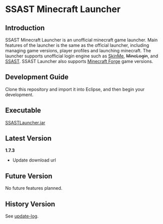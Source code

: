 # SSAST Minecraft Launcher

## Introduction
SSAST Minecraft Launcher is an unofficial minecraft game launcher. Main features of the launcher is the same as the official launcher, including managing game versions, player profiles and launching minecraft. The launcher supports unofficial login engine such as <a href="http://skinme.cc">SkinMe</a>, <del>MineLogin</del>, and <a href="http://minecraft.ssast.org">SSAST</a>. SSAST Launcher also supports <a href="http://files.minecraftforge.net/">Minecraft Forge</a> game versions.

## Development Guide
Clone this repository and import it into Eclipse, and then begin your development.

## Executable
<a href="/build/SSASTLauncher.jar">SSASTLauncher.jar</a>

## Latest Version
<b>1.7.3</b><br>
* Update download url<br>

## Future Version
No future features planned.

## History Version
See <a href="update-log">update-log</a>.
